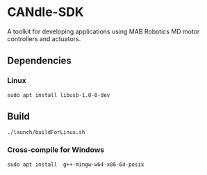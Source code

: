 
# CANdle-SDK
A toolkit for developing applications using MAB Robotics MD motor controllers and actuators.

## Dependencies
### Linux
```
sudo apt install libusb-1.0-0-dev
```

## Build
```
./launch/buildForLinux.sh
```

### Cross-compile for Windows
```
sudo apt install  g++-mingw-w64-x86-64-posix
```